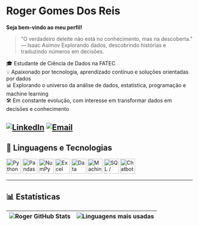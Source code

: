 # Roger Gomes Dos Reis
**Seja bem-vindo ao meu perfil!**
> "O verdadeiro deleite não está no conhecimento, mas na descoberta." — Isaac Asimov
Explorando dados, descobrindo histórias e traduzindo números em decisões.

🎓 Estudante de Ciência de Dados na FATEC<br>
💡 Apaixonado por tecnologia, aprendizado contínuo e soluções orientadas por dados<br>
📊 Explorando o universo da análise de dados, estatística, programação e machine learning<br>
🛠️ Em constante evolução, com interesse em transformar dados em decisões e conhecimento

[![LinkedIn](https://img.shields.io/badge/-LinkedIn-0A66C2?style=for-the-badge&logo=linkedin&logoColor=white)](https://www.linkedin.com/in/roger-gdreis/)
[![Email](https://img.shields.io/badge/-Email-D14836?style=for-the-badge&logo=gmail&logoColor=white)](mailto:roger.gdreis@gmail.com)
---
## 🧠 Linguagens e Tecnologias

<p align="left">
  <img src="https://cdn.jsdelivr.net/gh/devicons/devicon/icons/python/python-original.svg" alt="Python" width="40" height="40"/>
  <img src="https://cdn.jsdelivr.net/gh/devicons/devicon/icons/pandas/pandas-original.svg" alt="Pandas" width="40" height="40"/>
  <img src="https://cdn.jsdelivr.net/gh/devicons/devicon/icons/numpy/numpy-original.svg" alt="NumPy" width="40" height="40"/>
  <img src="https://img.icons8.com/color/48/microsoft-excel-2019--v1.png" alt="Excel" width="40" height="40"/>
  <img src="https://img.icons8.com/color/48/data-configuration.png" alt="Data Science" width="40" height="40"/>
  <img src="https://img.icons8.com/color/48/brain.png" alt="Machine Learning" width="40" height="40"/>
  <img src="https://cdn.jsdelivr.net/gh/devicons/devicon/icons/mysql/mysql-original.svg" alt="SQL / MySQL" width="40" height="40"/>
  <img src="https://img.icons8.com/color/48/chatbot.png" alt="Chatbots" width="40" height="40"/>
</p>

---
## 📊 Estatísticas
| ![Roger GitHub Stats](https://github-readme-stats.vercel.app/api?username=rogergdreis&show_icons=true&theme=tokyonight&include_all_commits=true&locale=pt-br) | ![Linguagens mais usadas](https://github-readme-stats.vercel.app/api/top-langs/?username=rogergdreis&theme=tokyonight&layout=compact&custom_title=Tecnologias&langs_count=9) |
| --- | --- |
